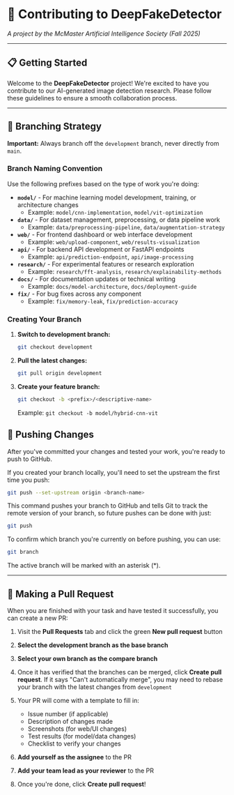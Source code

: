 # 🤝 Contributing to DeepFakeDetector
*A project by the McMaster Artificial Intelligence Society (Fall 2025)*

---

## 📋 Getting Started
Welcome to the **DeepFakeDetector** project! We're excited to have you contribute to our AI-generated image detection research. Please follow these guidelines to ensure a smooth collaboration process.

---

## 🌿 Branching Strategy
**Important:** Always branch off the `development` branch, never directly from `main`.

### Branch Naming Convention
Use the following prefixes based on the type of work you're doing:

- **`model/`** - For machine learning model development, training, or architecture changes
  - Example: `model/cnn-implementation`, `model/vit-optimization`
- **`data/`** - For dataset management, preprocessing, or data pipeline work
  - Example: `data/preprocessing-pipeline`, `data/augmentation-strategy`
- **`web/`** - For frontend dashboard or web interface development
  - Example: `web/upload-component`, `web/results-visualization`
- **`api/`** - For backend API development or FastAPI endpoints
  - Example: `api/prediction-endpoint`, `api/image-processing`
- **`research/`** - For experimental features or research exploration
  - Example: `research/fft-analysis`, `research/explainability-methods`
- **`docs/`** - For documentation updates or technical writing
  - Example: `docs/model-architecture`, `docs/deployment-guide`
- **`fix/`** - For bug fixes across any component
  - Example: `fix/memory-leak`, `fix/prediction-accuracy`

### Creating Your Branch
1. **Switch to development branch:**
   ```bash
   git checkout development
   ```

2. **Pull the latest changes:**
   ```bash
   git pull origin development
   ```

3. **Create your feature branch:**
   ```bash
   git checkout -b <prefix>/<descriptive-name>
   ```
   
   Example: `git checkout -b model/hybrid-cnn-vit`

## 🚀 Pushing Changes
After you've committed your changes and tested your work, you're ready to push to GitHub.

If you created your branch locally, you'll need to set the upstream the first time you push:

```bash
git push --set-upstream origin <branch-name>
```

This command pushes your branch to GitHub and tells Git to track the remote version of your branch, so future pushes can be done with just:

```bash
git push
```

To confirm which branch you're currently on before pushing, you can use:

```bash
git branch
```

The active branch will be marked with an asterisk (*).

---

## 📝 Making a Pull Request

When you are finished with your task and have tested it successfully, you can create a new PR:

1. Visit the **Pull Requests** tab and click the green **New pull request** button

2. **Select the development branch as the base branch**
3. **Select your own branch as the compare branch**

4. Once it has verified that the branches can be merged, click **Create pull request**. If it says "Can't automatically merge", you may need to rebase your branch with the latest changes from `development`

5. Your PR will come with a template to fill in:
   - Issue number (if applicable)
   - Description of changes made
   - Screenshots (for web/UI changes)
   - Test results (for model/data changes)
   - Checklist to verify your changes

6. **Add yourself as the assignee** to the PR
7. **Add your team lead as your reviewer** to the PR

8. Once you're done, click **Create pull request**!